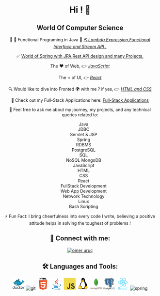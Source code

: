 <h1 align="center">  Hi ! 👋 </h1>
  
<h2 align="center">World Of Computer Science </h2>


<p align="center">
  🔭  🍃 Functional Programing in Java 🍃 </strong> 
  <a href="https://github.com/Mruruc/Functional_Programing"> <em> &#9935; Lambda Expression,Functional Interface and Stream API .</em></a>
</p> 

<p align="center">
  &#9989;
  <a href="https://github.com/Mruruc/Spring-Boot-Applications">
  World of Spring with JPA,Rest API design and many Projects.
    </a>
</p> 
  <p align="center"> 
  The ❤️ of Web,  &#128073; <a href="https://github.com/Mruruc/JavaScript_v1"><em>JavaScript</em></a>
  </p>
   <p align="center"> 
  The ⭐ of UI,  &#128073; <a href="https://github.com/Mruruc/React_v1"><em>React</em></a>
  </p>
<p align="center">
  &#128269; Would like to dive into Fronted &#127757; with me ? if yes,  &#128073; <a href="https://github.com/Mruruc/HTML-CSS-React" ><em>HTML and CSS </em></a> 
</p>

<p align="center">
  🔭 Check out my Full-Stack Applications here: <a href="https://github.com/Mruruc/FullStackApplications">Full-Stack Applications</a>
</p>


<p align="center">
  💬 Feel free to ask me about my journey, my projects, and any technical queries related to:
<ul align="center" style="list-style-type:none;">
  <li align="center">Java</li>
  <li align="center">JDBC</li>
  <li align="center">Servlet & JSP</li>
  <li align="center">Spring</li>
  <li align="center">RDBMS</li>
  <li align="center">PostgreSQL</li>
  <li align="center">SQL</li>
  <li align="center">NoSQL MongoDB</li>
  <li align="center">JavaScript</li>
  <li align="center">HTML</li>
  <li align="center">CSS</li>
  <li align="center">React</li>
  <li align="center">FullStack Development</li>
  <li align="center">Web App Development</li>
  <li align="center">Network Technology</li>
  <li align="center">Linux</li>
  <li align="center">Bash Scripting</li>
</ul>
</p>

<p align="center">
  ⚡ Fun Fact: I bring cheerfulness into every code I write, believing a positive attitude helps in solving the toughest of problems !
</p>

<h2 align="center">🔗 Connect with me:</h2>
<p align="center">
<a href="https://www.linkedin.com/in/%C3%B6mer-uru%C3%A7-9ab9a8223" target="blank"><img align="center" src="https://raw.githubusercontent.com/rahuldkjain/github-profile-readme-generator/master/src/images/icons/Social/linked-in-alt.svg" alt="ömer uruç" height="30" width="40" /></a>
</p>


<h2 align="center">🛠 Languages and Tools:</h2>
<p align="center"> 
<img src="https://raw.githubusercontent.com/devicons/devicon/master/icons/docker/docker-original-wordmark.svg" alt="docker" width="40" height="40"/> 
<img src="https://www.vectorlogo.zone/logos/git-scm/git-scm-icon.svg" alt="git" width="40" height="40"/> 
<img src="https://raw.githubusercontent.com/devicons/devicon/master/icons/html5/html5-original-wordmark.svg" alt="html5" width="40" height="40"/> 
<img src="https://raw.githubusercontent.com/devicons/devicon/master/icons/java/java-original.svg" alt="java" width="40" height="40"/> 
<img src="https://raw.githubusercontent.com/devicons/devicon/master/icons/javascript/javascript-original.svg" alt="javascript" width="40" height="40"/> 
<img src="https://raw.githubusercontent.com/devicons/devicon/master/icons/linux/linux-original.svg" alt="linux" width="40" height="40"/> 
<img src="https://raw.githubusercontent.com/devicons/devicon/master/icons/mongodb/mongodb-original-wordmark.svg" alt="mongodb" width="40" height="40"/> 
<img src="https://raw.githubusercontent.com/devicons/devicon/master/icons/postgresql/postgresql-original-wordmark.svg" alt="postgresql" width="40" height="40"/> 
<img src="https://raw.githubusercontent.com/devicons/devicon/master/icons/react/react-original-wordmark.svg" alt="react" width="40" height="40"/> 
<img src="https://www.vectorlogo.zone/logos/springio/springio-icon.svg" alt="spring" width="40" height="40"/> 
</p>








